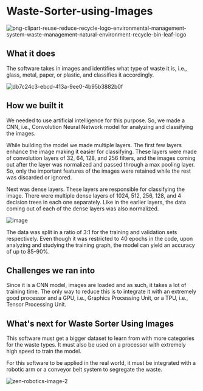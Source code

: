 # Waste-Sorter-using-Images

![png-clipart-reuse-reduce-recycle-logo-environmental-management-system-waste-management-natural-environment-recycle-bin-leaf-logo](https://user-images.githubusercontent.com/97865229/188336555-97e41217-3d26-47f5-9d13-1a368d9792d7.png)

## What it does
The software takes in images and identifies what type of waste it is, i.e., glass, metal, paper, or plastic, and classifies it accordingly.

![db7c24c3-ebcd-413a-9ee0-4b95b3882b0f](https://user-images.githubusercontent.com/97865229/188336594-4ee0f744-5e0a-4754-8387-47ad8a1eef83.png)

## How we built it
We needed to use artificial intelligence for this purpose. So, we made a CNN, i.e., Convolution Neural Network model for analyzing and classifying the images. 

While building the model we made multiple layers. The first few layers enhance the image making it easier for classifying. These layers were made of convolution layers of 32, 64, 128, and 256 filters, and the images coming out after the layer was normalized and passed through a max pooling layer. So, only the important features of the images were retained while the rest was discarded or ignored.

Next was dense layers. These layers are responsible for classifying the image. There were multiple dense layers of 1024, 512, 256, 128, and 4 decision trees in each one separately. Like in the earlier layers, the data coming out of each of the dense layers was also normalized.

![image](https://user-images.githubusercontent.com/97865229/188336736-d359c5bc-a7c6-49b0-9f7f-4344750791b7.png)

The data was split in a ratio of 3:1 for the training and validation sets respectively. Even though it was restricted to 40 epochs in the code, upon analyzing and studying the training graph, the model can yield an accuracy of up to 85-90%.

## Challenges we ran into
Since it is a CNN model, images are loaded and as such, it takes a lot of training time. The only way to reduce this is to integrate it with an extremely good processor and a GPU, i.e., Graphics Processing Unit, or a TPU, i.e., Tensor Processing Unit.

## What's next for Waste Sorter Using Images
This software must get a bigger dataset to learn from with more categories for the waste types. It must also be used on a processor with extremely high speed to train the model.

For this software to be applied in the real world, it must be integrated with a robotic arm or a conveyor belt system to segregate the waste.

![zen-robotics-image-2](https://user-images.githubusercontent.com/97865229/188336659-da23fdcf-1de1-4c43-8b1d-d704e238033f.jpg)

